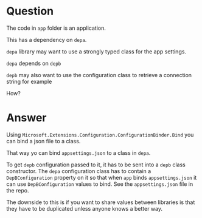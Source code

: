# Question
The code in `app` folder is an application.

This has a dependency on `depa`.

`depa` library may want to use a strongly typed class for the app settings.

`depa` depends on `depb`

`depb` may also want to use the configuration class to retrieve a connection string for example

How?

# Answer

Using `Microsoft.Extensions.Configuration.ConfigurationBinder.Bind` you can bind a json file to a class.

That way yo can bind `appsettings.json` to a class in `depa`.

To get `depb` configuration passed to it, it has to be sent into a `depb` class constructor.  The `depa` configuration class has to contain a `DepBConfiguration` property on it so that when `app` binds `appsettings.json` it can use `DepBConfiguration` values to bind. See the `appsettings.json` file in the repo.

The downside to this is if you want to share values between libraries is that they have to be duplicated unless anyone knows a better way.